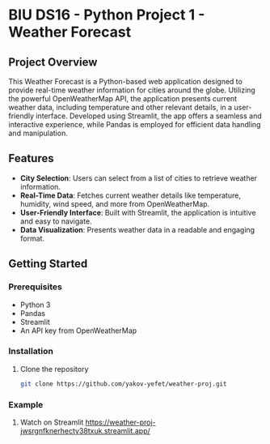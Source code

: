 # BIU DS16 - Python Project 1 - Weather Forecast
## Project Overview
This Weather Forecast is a Python-based web application designed to provide real-time weather information for cities around the globe. Utilizing the powerful OpenWeatherMap API, the application presents current weather data, including temperature and other relevant details, in a user-friendly interface. Developed using Streamlit, the app offers a seamless and interactive experience, while Pandas is employed for efficient data handling and manipulation.

## Features
- **City Selection**: Users can select from a list of cities to retrieve weather information.
- **Real-Time Data**: Fetches current weather details like temperature, humidity, wind speed, and more from OpenWeatherMap.
- **User-Friendly Interface**: Built with Streamlit, the application is intuitive and easy to navigate.
- **Data Visualization**: Presents weather data in a readable and engaging format.

## Getting Started
### Prerequisites
- Python 3
- Pandas
- Streamlit
- An API key from OpenWeatherMap

### Installation
1. Clone the repository
   ```bash
   git clone https://github.com/yakov-yefet/weather-proj.git

### Example
1. Watch on Streamlit https://weather-proj-jwsrgnfknerhecty38txuk.streamlit.app/
